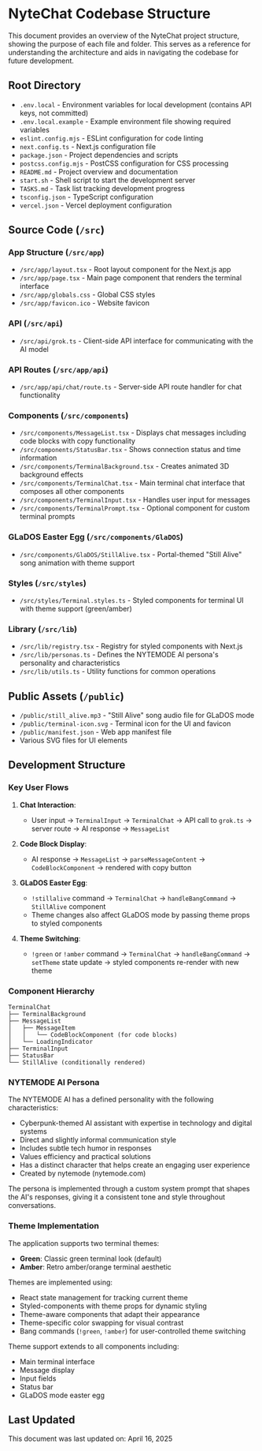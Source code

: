 # NyteChat Codebase Structure

This document provides an overview of the NyteChat project structure, showing the purpose of each file and folder. This serves as a reference for understanding the architecture and aids in navigating the codebase for future development.

## Root Directory

- `.env.local` - Environment variables for local development (contains API keys, not committed)
- `.env.local.example` - Example environment file showing required variables
- `eslint.config.mjs` - ESLint configuration for code linting
- `next.config.ts` - Next.js configuration file
- `package.json` - Project dependencies and scripts
- `postcss.config.mjs` - PostCSS configuration for CSS processing
- `README.md` - Project overview and documentation
- `start.sh` - Shell script to start the development server
- `TASKS.md` - Task list tracking development progress
- `tsconfig.json` - TypeScript configuration
- `vercel.json` - Vercel deployment configuration

## Source Code (`/src`)

### App Structure (`/src/app`)

- `/src/app/layout.tsx` - Root layout component for the Next.js app
- `/src/app/page.tsx` - Main page component that renders the terminal interface
- `/src/app/globals.css` - Global CSS styles
- `/src/app/favicon.ico` - Website favicon

### API (`/src/api`)

- `/src/api/grok.ts` - Client-side API interface for communicating with the AI model
  
### API Routes (`/src/app/api`)

- `/src/app/api/chat/route.ts` - Server-side API route handler for chat functionality

### Components (`/src/components`)

- `/src/components/MessageList.tsx` - Displays chat messages including code blocks with copy functionality
- `/src/components/StatusBar.tsx` - Shows connection status and time information
- `/src/components/TerminalBackground.tsx` - Creates animated 3D background effects
- `/src/components/TerminalChat.tsx` - Main terminal chat interface that composes all other components
- `/src/components/TerminalInput.tsx` - Handles user input for messages
- `/src/components/TerminalPrompt.tsx` - Optional component for custom terminal prompts

### GLaDOS Easter Egg (`/src/components/GlaDOS`)

- `/src/components/GlaDOS/StillAlive.tsx` - Portal-themed "Still Alive" song animation with theme support

### Styles (`/src/styles`)

- `/src/styles/Terminal.styles.ts` - Styled components for terminal UI with theme support (green/amber)

### Library (`/src/lib`)

- `/src/lib/registry.tsx` - Registry for styled components with Next.js
- `/src/lib/personas.ts` - Defines the NYTEMODE AI persona's personality and characteristics
- `/src/lib/utils.ts` - Utility functions for common operations

## Public Assets (`/public`)

- `/public/still_alive.mp3` - "Still Alive" song audio file for GLaDOS mode
- `/public/terminal-icon.svg` - Terminal icon for the UI and favicon
- `/public/manifest.json` - Web app manifest file
- Various SVG files for UI elements

## Development Structure

### Key User Flows

1. **Chat Interaction**:
   - User input → `TerminalInput` → `TerminalChat` → API call to `grok.ts` → server route → AI response → `MessageList`

2. **Code Block Display**:
   - AI response → `MessageList` → `parseMessageContent` → `CodeBlockComponent` → rendered with copy button

3. **GLaDOS Easter Egg**:
   - `!stillalive` command → `TerminalChat` → `handleBangCommand` → `StillAlive` component
   - Theme changes also affect GLaDOS mode by passing theme props to styled components

4. **Theme Switching**:
   - `!green` or `!amber` command → `TerminalChat` → `handleBangCommand` → `setTheme` state update → styled components re-render with new theme

### Component Hierarchy

```
TerminalChat
├── TerminalBackground
├── MessageList
│   ├── MessageItem
│   │   └── CodeBlockComponent (for code blocks)
│   └── LoadingIndicator
├── TerminalInput
├── StatusBar
└── StillAlive (conditionally rendered)
```

### NYTEMODE AI Persona

The NYTEMODE AI has a defined personality with the following characteristics:

- Cyberpunk-themed AI assistant with expertise in technology and digital systems
- Direct and slightly informal communication style
- Includes subtle tech humor in responses
- Values efficiency and practical solutions
- Has a distinct character that helps create an engaging user experience
- Created by nytemode (nytemode.com)

The persona is implemented through a custom system prompt that shapes the AI's responses, giving it a consistent tone and style throughout conversations.

### Theme Implementation

The application supports two terminal themes:
- **Green**: Classic green terminal look (default)
- **Amber**: Retro amber/orange terminal aesthetic

Themes are implemented using:
- React state management for tracking current theme
- Styled-components with theme props for dynamic styling
- Theme-aware components that adapt their appearance
- Theme-specific color swapping for visual contrast
- Bang commands (`!green`, `!amber`) for user-controlled theme switching

Theme support extends to all components including:
- Main terminal interface
- Message display
- Input fields
- Status bar
- GLaDOS mode easter egg

## Last Updated

This document was last updated on: April 16, 2025 